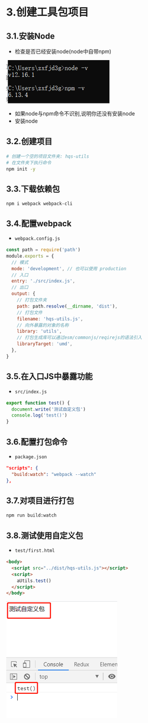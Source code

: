 # 3.创建工具包项目

## 3.1.安装Node

- 检查是否已经安装node(node中自带npm)

![image-20201210141935346](../images/image-20201210141935346.png)

- 如果node与npm命令不识别,说明你还没有安装node
- 安装node

## 3.2.创建项目

```bash
# 创建一个空的项目文件夹: hqs-utils
# 在文件夹下执行命令
npm init -y
```

## 3.3.下载依赖包

```shell
npm i webpack webpack-cli
```

## 3.4.配置webpack

- `webpack.config.js`

```js
const path = require('path')
module.exports = {
  // 模式
  mode: 'development', // 也可以使用 production
  // 入口
  entry: './src/index.js', 
  // 出口
  output: {
    // 打包文件夹
    path: path.resolve(__dirname, 'dist'),
    // 打包文件
    filename: 'hqs-utils.js', 
    // 向外暴露的对象的名称
    library: 'utils',
    // 打包生成库可以通过esm/commonjs/reqirejs的语法引入
    libraryTarget: 'umd', 
  },
}
```

## 3.5.在入口JS中暴露功能

- `src/index.js`

```js
export function test() {
  document.write('测试自定义包')
  console.log('test()')
}
```

## 3.6.配置打包命令

- `package.json`

```json
"scripts": {
  "build:watch": "webpack --watch"
},
```

## 3.7.对项目进行打包

```bash
npm run build:watch
```

## 3.8.测试使用自定义包

- `test/first.html`

```html
<body>
  <script src="../dist/hqs-utils.js"></script>
  <script>
    aUtils.test()
  </script>
</body>
```

![image-20201204142438695](../images/image-20201204142438695.png)
